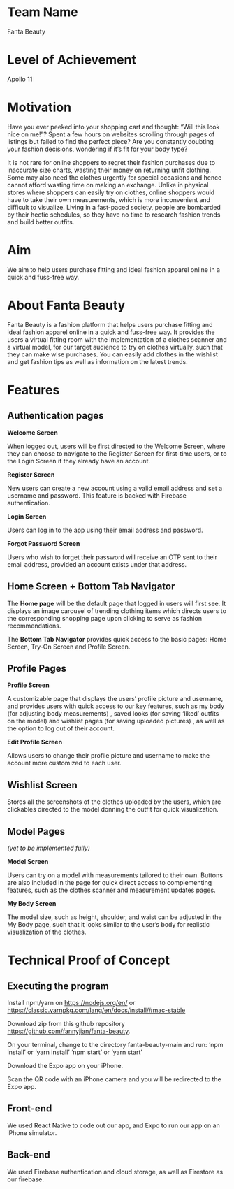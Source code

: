 # Team Name
Fanta Beauty


# Level of Achievement
Apollo 11


# Motivation
Have you ever peeked into your shopping cart and thought: “Will this look nice on me!”? Spent a few hours on websites scrolling through pages of listings but failed to find the perfect piece? Are you constantly doubting your fashion decisions, wondering if it’s fit for your body type?

It is not rare for online shoppers to regret their fashion purchases due to inaccurate size charts, wasting their money on returning unfit clothing. Some may also need the clothes urgently for special occasions and hence cannot afford wasting time on making an exchange. Unlike in physical stores where shoppers can easily try on clothes, online shoppers would have to take their own measurements, which is more inconvenient and difficult to visualize. Living in a fast-paced society, people are bombarded by their hectic schedules, so they have no time to research fashion trends and build better outfits.


# Aim
We aim to help users purchase fitting and ideal fashion apparel online in a quick and fuss-free way.


# About Fanta Beauty
Fanta Beauty is a fashion platform that helps users purchase fitting and ideal fashion apparel online in a quick and fuss-free way. It provides the users a virtual fitting room with the implementation of a clothes scanner and a virtual model, for our target audience to try on clothes virtually, such that they can make wise purchases. You can easily add clothes in the wishlist and get fashion tips as well as information on the latest trends.


# Features
## Authentication pages
**Welcome Screen**

When logged out, users will be first directed to the Welcome Screen, where they can choose to navigate to the Register Screen for first-time users, or to the Login Screen if they already have an account.

**Register Screen**

New users can create a new account using a valid email address and set a username and password. This feature is backed with Firebase authentication.

**Login Screen**

Users can log in to the app using their email address and password.

**Forgot Password Screen**

Users who wish to forget their password will receive an OTP sent to their email address, provided an account exists under that address.


## Home Screen + Bottom Tab Navigator
The **Home page** will be the default page that logged in users will first see. It displays an image carousel of trending clothing items which directs users to the corresponding shopping page upon clicking to serve as fashion recommendations.

The **Bottom Tab Navigator** provides quick access to the basic pages: Home Screen, Try-On Screen and Profile Screen.


## Profile Pages
**Profile Screen**

A customizable page that displays the users’ profile picture and username, and provides users with quick access to our key features, such as my body (for adjusting body measurements) , saved looks (for saving ‘liked’ outfits on the model) and wishlist pages (for saving uploaded pictures) , as well as the option to log out of their account.

**Edit Profile Screen**

Allows users to change their profile picture and username to make the account more customized to each user.


## Wishlist Screen
Stores all the screenshots of the clothes uploaded by the users, which are clickables directed to the model donning the outfit for quick visualization.


## Model Pages
*(yet to be implemented fully)*

**Model Screen**

Users can try on a model with measurements tailored to their own. Buttons are also included in the page for quick direct access to complementing features, such as the clothes scanner and measurement updates pages. 

**My Body Screen**

The model size, such as height, shoulder, and waist can be adjusted in the My Body page, such that it looks similar to the user’s body for realistic visualization of the clothes.


# Technical Proof of Concept
## Executing the program
Install npm/yarn on https://nodejs.org/en/  or https://classic.yarnpkg.com/lang/en/docs/install/#mac-stable

Download zip from this github repository https://github.com/fannyjian/fanta-beauty.

On your terminal, change to the directory fanta-beauty-main and run:
‘npm install’ or ‘yarn install’
‘npm start’ or ‘yarn start’

Download the Expo app on your iPhone.

Scan the QR code with an iPhone camera and you will be redirected to the Expo app.


## Front-end
We used React Native to code out our app, and Expo to run our app on an iPhone simulator.


## Back-end
We used Firebase authentication and cloud storage, as well as Firestore as our firebase.
